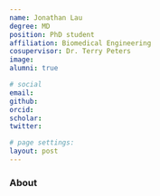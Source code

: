 ```yaml
---
name: Jonathan Lau
degree: MD
position: PhD student
affiliation: Biomedical Engineering
cosupervisor: Dr. Terry Peters
image: 
alumni: true

# social
email: 
github: 
orcid: 
scholar: 
twitter:

# page settings:
layout: post
---
```


### About 

